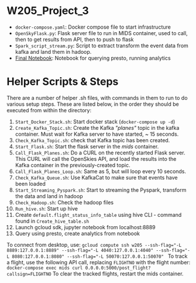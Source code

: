 # W205_Project_3

* `docker-compose.yaml`: Docker compose file to start infrastructure
* `OpenSkyFlask.py`: Flask server file to run in MIDS container, used to call, then to get results from API, then to push to flask
* `Spark_script_stream.py`: Script to extract transform the event data from kafka and land them in hadoop.
* [Final Notebook](Final_Notebook.ipynb): Notebook for querying presto, running analytics


# Helper Scripts & Steps
There are a number of helper .sh files, with commands in them to run to do various setup steps. These are listed below, in the order they should be executed from within the directory:
1. `Start_Docker_Stack.sh`: Start docker stack (`docker-compose up -d`)
2. `Create_Kafka_Topic.sh`: Create the Kafka *"planes"* topic in the kafka container. Must wait for Kafka server to have started, ~ 15 seconds.
3. `Check_Kafka_Topic.sh`: check that Kafka topic has been created.
4. `Start_Flask.sh`: Start the flask server in the *mids* container.
5. `Call_Flask_Planes.sh`: Do a CURL on the recently started Flask server. This CURL will call the OpenSkies API, and load the results into the Kafka container in the previously-created topic.
6. `Call_Flask_Planes_Loop.sh`: Same as 5, but will loop every 10 seconds.
7. `Check_Kafka_Queue.sh`: Use KafkaCat to make sure that events have been loaded
8. `Start_Streaming_Pyspark.sh`: Start to streaming the Pyspark, transform the data and land in hadoop
9. `Check_Hadoop.sh`: Check the hadoop files
10. `Run_hive.sh`: Start up hive
11. Create `default.flight_status_info_table` using hive CLI - command found in `Create_hive_table.sh`
12. Launch gcloud sdk, jupyter notebook from localhost:8889
13. Query using presto, create analytics from notebook


To connect from desktop, use: `gcloud compute ssh w205 --ssh-flag="-L 8889:127.0.0.1:8889" --ssh-flag="-L 4040:127.0.0.1:4040" --ssh-flag="-L 8080:127.0.0.1:8080" --ssh-flag="-L 50070:127.0.0.1:50070"
`
To track a flight, use the following API call, replacing `FLIGHTNO` with the flight number:
`docker-compose exec mids curl 0.0.0.0:5000/post_flight?callsign=FLIGHTNO`
To clear the tracked flights, restart the mids container.